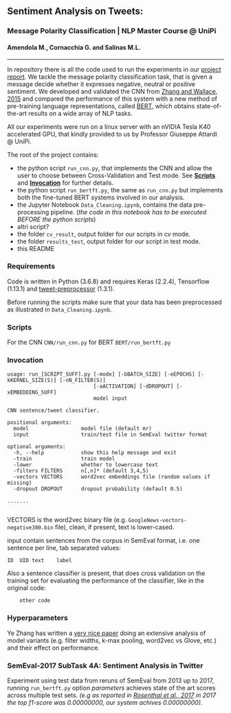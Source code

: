 ## Sentiment Analysis on Tweets:
### Message Polarity Classification | NLP Master Course @ UniPi
#### Amendola M., Cornacchia G. and Salinas M.L.
<hr>

In repository there is all the code used to run the experiments in our [project report](link/al/report). We tackle the message polarity classification task, that is given a message decide whether it expresses negative, neutral or positive sentiment. We developed and validated the CNN from [Zhang and Wallace, 2015](https://arxiv.org/pdf/1510.03820.pdf) and compared the performance of this system with a new method of pre-training language representations, called [BERT](https://github.com/google-research/bert), which obtains state-of-the-art results on a wide array of NLP tasks.

All our experiments were run on a linux server with an nVIDIA Tesla K40 accelerated GPU, that kindly provided to us by Professor Giuseppe Attardi @ UniPi.

The root of the project contains:

 - the python script `run_cnn.py`, that implements the CNN and allow the user to choose between Cross-Validation and Test mode. See [**Scripts**](#sec:scripts) and [**Invocation**](#sec_invocation) for further details. 
 - the python script `run_bertft.py`, the same as `run_cnn.py` but implements both the fine-tuned BERT systems involved in our analysis. 
 - the Jupyter Notebook `Data_Cleaning.ipynb`, contains the data pre-processing pipeline. (*the code in this notebook has to be executed BEFORE the python scripts*)
 - altri script?
 - the folder `cv_result`, output folder for our scripts in cv mode.
 - the folder `results_test`, output folder for our script in test mode.
 - this README

### Requirements 
Code is written in Python (3.6.8) and requires Keras (2.2.4), Tensorflow (1.13.1) and [tweet-preprocessor](https://pypi.org/project/tweet-preprocessor/) (1.3.1).

Before running the scripts make sure that your data has been preprocessed as illustrated in `Data_Cleaning.ipynb`.

### Scripts

For the CNN `CNN/run_cnn.py` for BERT `BERT/run_bertft.py`

<a id="sec_invocation"></a>
### Invocation
```
usage: run_[SCRIPT_SUFF].py [-mode] [-bBATCH_SIZE] [-eEPOCHS] [-kKERNEL_SIZE(S)] [-nN_FILTER(S)]
                            [-aACTIVATION] [-dDROPOUT] [-xEMBEDDING_SUFF]
                            model input

CNN sentence/tweet classifier.

positional arguments:
  model                 model file (default mr)
  input                 train/test file in SemEval twitter format

optional arguments:
  -h, --help            show this help message and exit
  -train                train model
  -lower                whether to lowercase text
  -filters FILTERS      n[,n]* (default 3,4,5)
  -vectors VECTORS      word2vec embeddings file (random values if missing)
  -dropout DROPOUT      dropout probability (default 0.5)

.......


```

VECTORS is the word2vec binary file (e.g. `GoogleNews-vectors-negative300.bin` file),
clean, if present, text is lower-cased.

input contain sentences from the corpus in SemEval format, i.e. one sentence
per line, tab separated values:

```
ID	UID	text	label
```

Also a sentence classifier is present, that does cross validation on the training set for evaluating the performance of the classifier, like in the original code:
```
	other code
```

### Hyperparameters
Ye Zhang has written a [very nice paper](http://arxiv.org/abs/1510.03820) doing an extensive analysis of model variants (e.g. filter widths, k-max pooling, word2vec vs Glove, etc.) and their effect on performance.

### SemEval-2017 SubTask 4A: Sentiment Analysis in Twitter

Experiment using test data from reruns of SemEval from 2013 up to 2017, running `run_bertft.py` option *parameters* achieves state of the art scores across multiple test sets. *(e.g as reported in [Rosenthal et al., 2017](http://alt.qcri.org/semeval2017/task4/data/uploads/semeval2017-task4.pdf) in 2017 the top f1-score was 0.00000000, our system achives 0.00000000)*.

